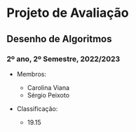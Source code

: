 # Projeto de Avaliação
## Desenho de Algoritmos
### 2º ano, 2º Semestre, 2022/2023

- Membros:
  - Carolina Viana
  - Sérgio Peixoto

- Classificação:
  - 19.15

